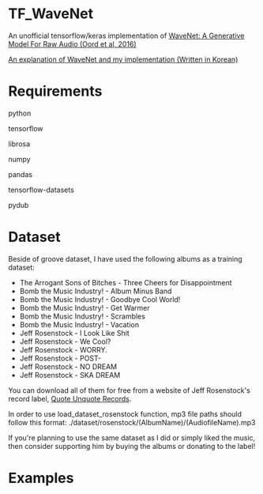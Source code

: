 # TF_WaveNet
An unofficial tensorflow/keras implementation of [WaveNet: A Generative Model For Raw Audio (Oord et al, 2016)](https://arxiv.org/abs/1609.03499)

[An explanation of WaveNet and my implementation (Written in Korean)](https://95dykim.github.io/2023_WaveNet.html)


# Requirements
python

tensorflow

librosa

numpy

pandas

tensorflow-datasets

pydub

# Dataset
Beside of groove dataset, I have used the following albums as a training dataset:
- The Arrogant Sons of Bitches - Three Cheers for Disappointment
- Bomb the Music Industry! - Album Minus Band
- Bomb the Music Industry! - Goodbye Cool World!
- Bomb the Music Industry! - Get Warmer
- Bomb the Music Industry! - Scrambles
- Bomb the Music Industry! - Vacation
- Jeff Rosenstock - I Look Like Shit
- Jeff Rosenstock - We Cool?
- Jeff Rosenstock - WORRY.
- Jeff Rosenstock - POST-
- Jeff Rosenstock - NO DREAM
- Jeff Rosenstock - SKA DREAM

You can download all of them for free from a website of Jeff Rosenstock's record label, [Quote Unquote Records](http://www.quoteunquoterecords.com/).

In order to use load_dataset_rosenstock function, mp3 file paths should follow this format:
./dataset/rosenstock/(AlbumName)/(AudiofileName).mp3

If you're planning to use the same dataset as I did or simply liked the music, then consider supporting him by buying the albums or donating to the label!

# Examples
